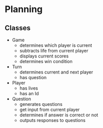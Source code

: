 # Planning

## Classes
- Game
  - determines which player is current
  - subtracts life from current player
  - displays current scores
  - determines win condition
- Turn
  - determines current and next player
  - has question
- Player
  - has lives
  - has an Id
- Question
  - generates questions
  - get input from current player
  - determines if answer is correct or not
  - outputs responses to questions
